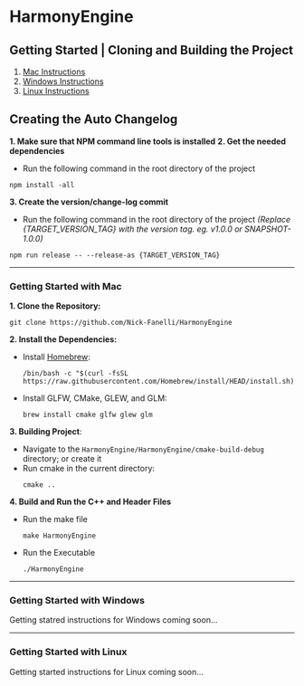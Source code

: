 # HarmonyEngine

## Getting Started | Cloning and Building the Project

1. [Mac Instructions](#getting-started-with-mac)
1. [Windows Instructions](#getting-started-with-windows)
1. [Linux Instructions](#getting-started-with-linux)

## Creating the Auto Changelog

**1. Make sure that NPM command line tools is installed**
**2. Get the needed dependencies**
* Run the following command in the root directory of the project
```shell
npm install -all
```
**3. Create the version/change-log commit**
* Run the following command in the root directory of the project *(Replace {TARGET_VERSION_TAG} with the version tag. eg. v1.0.0 or SNAPSHOT-1.0.0)*
```shell
npm run release -- --release-as {TARGET_VERSION_TAG}
```

---

### Getting Started with Mac

**1. Clone the Repository:** 
```shell
git clone https://github.com/Nick-Fanelli/HarmonyEngine
```

**2. Install the Dependencies:**

* Install [Homebrew](https://brew.sh/): 
    ```shell
    /bin/bash -c "$(curl -fsSL https://raw.githubusercontent.com/Homebrew/install/HEAD/install.sh)"
    ```

* Install GLFW, CMake, GLEW, and GLM:
    ```shell
    brew install cmake glfw glew glm
    ```
**3. Building Project**:

* Navigate to the `HarmonyEngine/HarmonyEngine/cmake-build-debug` directory; or create it
* Run cmake in the current directory: 
    ```shell
    cmake ..
    ```
**4. Build and Run the C++ and Header Files**

* Run the make file
    ```shell
    make HarmonyEngine
    ```

* Run the Executable
    ```shell
    ./HarmonyEngine
    ```
---

### Getting Started with Windows

Getting statred instructions for Windows coming soon...

---

### Getting Started with Linux

Getting started instructions for Linux coming soon...
